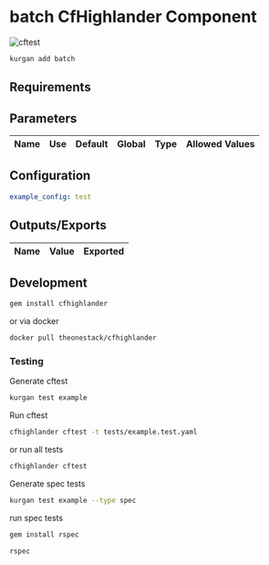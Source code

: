 # batch CfHighlander Component

![cftest](https://github.com/theonestack/hl-component-batch/actions/workflows/rspec.yaml/badge.svg)

<!--- add component description --->

```bash
kurgan add batch
```

## Requirements

## Parameters

| Name | Use | Default | Global | Type | Allowed Values |
| ---- | --- | ------- | ------ | ---- | -------------- |


## Configuration

<!--- add component config examples --->

```yaml
example_config: test
```

## Outputs/Exports

| Name | Value | Exported |
| ---- | ----- | -------- |


## Development

```bash
gem install cfhighlander
```

or via docker

```bash
docker pull theonestack/cfhighlander
```

### Testing

Generate cftest

```bash
kurgan test example
```

Run cftest

```bash
cfhighlander cftest -t tests/example.test.yaml
```

or run all tests

```bash
cfhighlander cftest
```

Generate spec tests

```bash
kurgan test example --type spec
```

run spec tests

```bash
gem install rspec
```

```bash
rspec
```